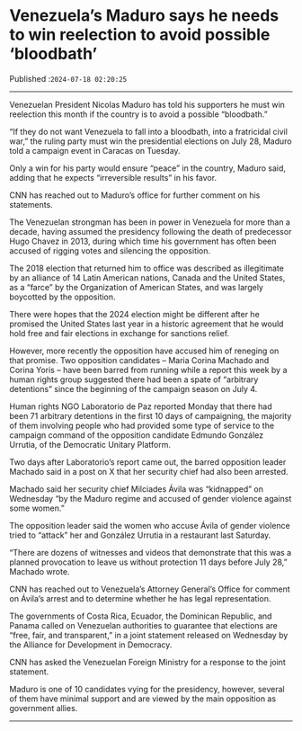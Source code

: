 # Venezuela’s Maduro says he needs to win reelection to avoid possible ‘bloodbath’

Published :`2024-07-18 02:20:25`

---

Venezuelan President Nicolas Maduro has told his supporters he must win reelection this month if the country is to avoid a possible “bloodbath.”

“If they do not want Venezuela to fall into a bloodbath, into a fratricidal civil war,” the ruling party must win the presidential elections on July 28, Maduro told a campaign event in Caracas on Tuesday.

Only a win for his party would ensure “peace” in the country, Maduro said, adding that he expects “irreversible results” in his favor.

CNN has reached out to Maduro’s office for further comment on his statements.

The Venezuelan strongman has been in power in Venezuela for more than a decade, having assumed the presidency following the death of predecessor Hugo Chavez in 2013, during which time his government has often been accused of rigging votes and silencing the opposition.

The 2018 election that returned him to office was described as illegitimate by an alliance of 14 Latin American nations, Canada and the United States, as a “farce” by the Organization of American States, and was largely boycotted by the opposition.

There were hopes that the 2024 election might be different after he promised the United States last year in a historic agreement that he would hold free and fair elections in exchange for sanctions relief.

However, more recently the opposition have accused him of reneging on that promise. Two opposition candidates – Maria Corina Machado and Corina Yoris – have been barred from running while a report this week by a human rights group suggested there had been a spate of “arbitrary detentions” since the beginning of the campaign season on July 4.

Human rights NGO Laboratorio de Paz reported Monday that there had been 71 arbitrary detentions in the first 10 days of campaigning, the majority of them involving people who had provided some type of service to the campaign command of the opposition candidate Edmundo González Urrutia, of the Democratic Unitary Platform.

Two days after Laboratorio’s report came out, the barred opposition leader Machado said in a post on X that her security chief had also been arrested.

Machado said her security chief Milciades Ávila was “kidnapped” on Wednesday “by the Maduro regime and accused of gender violence against some women.”

The opposition leader said the women who accuse Ávila of gender violence tried to “attack” her and González Urrutia in a restaurant last Saturday.

“There are dozens of witnesses and videos that demonstrate that this was a planned provocation to leave us without protection 11 days before July 28,” Machado wrote.

CNN has reached out to Venezuela’s Attorney General’s Office for comment on Ávila’s arrest and to determine whether he has legal representation.

The governments of Costa Rica, Ecuador, the Dominican Republic, and Panama called on Venezuelan authorities to guarantee that elections are “free, fair, and transparent,” in a joint statement released on Wednesday by the Alliance for Development in Democracy.

CNN has asked the Venezuelan Foreign Ministry for a response to the joint statement.

Maduro is one of 10 candidates vying for the presidency, however, several of them have minimal support and are viewed by the main opposition as government allies.

---

